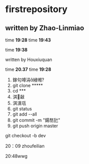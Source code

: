 ﻿# firstrepository

## written by Zhao-Linmiao


time **19:28**
time **19:43**

time **19:38**

written by Houxiuquan

time **20.37**
time **19:28**


1. 鎵句竴涓綅缃?
2. git clone *****
3. cd ***
4. 淇敼
5. 淇濆瓨
6. git status
7. git add --all
8. git commit -m "鍚嶅瓧"
9. git push origin master

git checkout -b dev


20：09 zhoufeilian


20:48wwg
